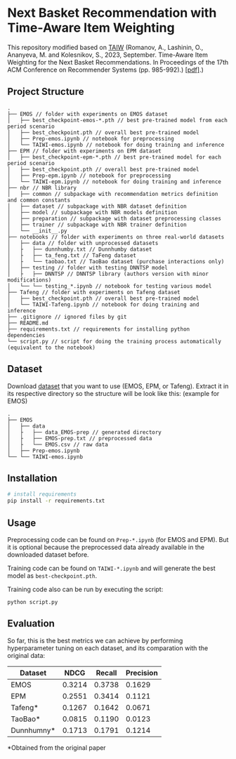 # Next Basket Recommendation with Time-Aware Item Weighting

This repository modified based on [TAIW](https://github.com/alexeyromanov-hse/time_aware_item_weighting) (Romanov, A., Lashinin, O., Ananyeva, M. and Kolesnikov, S., 2023, September. Time-Aware Item Weighting for the Next Basket Recommendations. In Proceedings of the 17th ACM Conference on Recommender Systems (pp. 985-992).) [[pdf]](https://arxiv.org/pdf/2307.16297.pdf).)

## Project Structure

```
.
├── EMOS // folder with experiments on EMOS dataset
│   ├── best_checkpoint-emos-*.pth // best pre-trained model from each period scenario
│   ├── best_checkpoint.pth // overall best pre-trained model
│   ├── Prep-emos.ipynb // notebook for preprocessing
│   └── TAIWI-emos.ipynb // notebook for doing training and inference
├── EPM // folder with experiments on EPM dataset
│   ├── best_checkpoint-epm-*.pth // best pre-trained model for each period scenario
│   ├── best_checkpoint.pth // overall best pre-trained model
│   ├── Prep-epm.ipynb // notebook for preprocessing
│   └── TAIWI-epm.ipynb // notebook for doing training and inference
├── nbr // NBR library
│   ├── common // subpackage with recommendation metrics definition and common constants
│   ├── dataset // subpackage with NBR dataset definition
│   ├── model // subpackage with NBR models definition
│   ├── preparation // subpackage with dataset preprocessing classes
│   ├── trainer // subpackage with NBR trainer definition
│   └── __init__.py
├── notebooks // folder with experiments on three real-world datasets
│   ├── data // folder with unprocessed datasets
│   ├   ├── dunnhumby.txt // Dunnhumby dataset
│   ├   ├── ta_feng.txt // TaFeng dataset
│   ├   └── taobao.txt // TaoBao dataset (purchase interactions only)
│   ├── testing // folder with testing DNNTSP model
│   ├   ├── DNNTSP // DNNTSP library (authors version with minor modifications)
│   └── └── testing_*.ipynb // notebook for testing various model
├── Tafeng // folder with experiments on Tafeng dataset
│   ├── best_checkpoint.pth // overall best pre-trained model
│   └── TAIWI-Tafeng.ipynb // notebook for doing training and inference
├── .gitignore // ignored files by git
├── README.md
├── requirements.txt // requirements for installing python dependencies
└── script.py // script for doing the training process automatically (equivalent to the notebook)
```

## Dataset

Download [dataset](https://univindonesia-my.sharepoint.com/:f:/g/personal/fadli_aulawi_office_ui_ac_id/Erc9RLcXriNPmTmj8u9FxhcBMpDX5blLuqKsWFPLblu0xA?e=Tvjn9K) that you want to use (EMOS, EPM, or Tafeng). Extract it in its respective directory so the structure will be look like this: (example for EMOS)

```
.
├── EMOS 
│   ├── data
│   ├   ├── data_EMOS-prep // generated directory 
│   ├   ├── EMOS-prep.txt // preprocessed data
│   ├   └── EMOS.csv // raw data
│   ├── Prep-emos.ipynb 
└── └── TAIWI-emos.ipynb 
```

## Installation

```bash
# install requirements
pip install -r requirements.txt
```

## Usage 

Preprocessing code can be found on `Prep-*.ipynb` (for EMOS and EPM). But it is optional because the preprocessed data already available in the downloaded dataset before. 

Training code can be found on `TAIWI-*.ipynb` and will generate the best model as `best-checkpoint.pth`.

Training code also can be run by executing the script:

```
python script.py
```

## Evaluation

So far, this is the best metrics we can achieve by performing hyperparameter tuning on each dataset, and its comparation with the original data:

| Dataset    | NDCG   | Recall | Precision |
|---------   |--------|--------|-----------|
| EMOS       | 0.3214 | 0.3738 | 0.1629    |
| EPM        | 0.2551 | 0.3414 | 0.1121    |
| Tafeng*    | 0.1267 | 0.1642 | 0.0671    |
| TaoBao*    | 0.0815 | 0.1190 | 0.0123    |
| Dunnhumny* | 0.1713 | 0.1791 | 0.1214    |

*Obtained from the original paper
